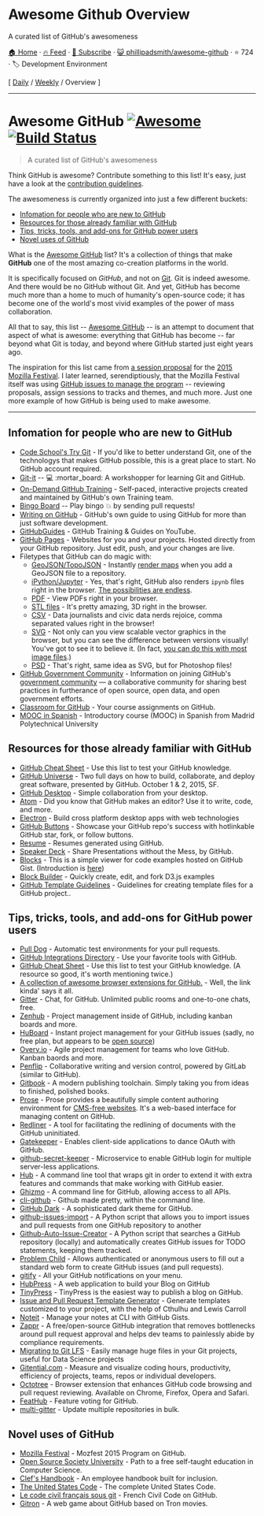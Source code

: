 # Awesome Github Overview

A curated list of GitHub's awesomeness

[🏠 Home](/README.md) · [🔥 Feed](https://test.trackawesomelist.com/phillipadsmith/awesome-github/rss.xml) · [📮 Subscribe](https://trackawesomelist.us17.list-manage.com/subscribe?u=d2f0117aa829c83a63ec63c2f&id=36a103854c) · [😺 phillipadsmith/awesome-github](https://github.com/phillipadsmith/awesome-github) · ⭐ 724 · 🏷️ Development Environment

[ [Daily](/content/phillipadsmith/awesome-github/README.md) / [Weekly](/content/phillipadsmith/awesome-github/week/README.md) / Overview ]

---

# Awesome GitHub [![Awesome](https://cdn.rawgit.com/sindresorhus/awesome/d7305f38d29fed78fa85652e3a63e154dd8e8829/media/badge.svg)](https://github.com/sindresorhus/awesome) [![Build Status](https://travis-ci.org/phillipadsmith/awesome-github.svg)](https://travis-ci.org/phillipadsmith/awesome-github)

> A curated list of GitHub's awesomeness

Think GitHub is awesome? Contribute something to this list! It's easy, just have a look at the [contribution guidelines](https://github.com/phillipadsmith/awesome-github/blob/master/README.md/CONTRIBUTING.md).

The awesomeness is currently organized into just a few different buckets:

*   [Infomation for people who are new to GitHub](#infomation-for-people-who-are-new-to-github)
*   [Resources for those already familiar with GitHub](#resources-for-those-already-familiar-with-github)
*   [Tips, tricks, tools, and add-ons for GitHub power users](#tips-tricks-tools-and-add-ons-for-github-power-users)
*   [Novel uses of GitHub](#novel-uses-of-github)

What is the [Awesome GitHub](https://github.com/phillipadsmith/awesome-github) list? It's a collection of things that make **GitHub** one of the most amazing co-creation platforms in the world.

It is specifically focused on *GitHub*, and not on [Git](https://git-scm.com/). Git is indeed awesome. And there would be no GitHub without Git. And yet, GitHub has become much more than a home to much of humanity's open-source code; it has become one of the world's most vivid examples of the power of mass collaboration.

All that to say, this list -- [Awesome GitHub](https://github.com/phillipadsmith/awesome-github) -- is an attempt to document that aspect of what is awesome: everything that GitHub has become -- far beyond what Git is today, and beyond where GitHub started just eight years ago.

The inspiration for this list came from [a session proposal](http://phillipadsmith.com/2015/09/github-gitdown.html) for the [2015 Mozilla Festival](https://2015.mozillafestival.org/). I later learned, serendiptiously, that the Mozilla Festival itself was using [GitHub issues to manage the program](https://github.com/mozilla/mozfest-program) -- reviewing proposals, assign sessions to tracks and themes, and much more. Just one more example of how GitHub is being used to make awesome.

***

## Infomation for people who are new to GitHub

*   [Code School's Try Git](https://try.github.io/levels/1/challenges/1) - If you'd like to better understand Git, one of the technologys that makes GitHub possible, this is a great place to start. No GitHub account required.
*   [Git-it](https://github.com/jlord/git-it) -- :computer: :mortar\_board: A workshopper for learning Git and GitHub.
*   [On-Demand GitHub Training](https://services.github.com/on-demand/) - Self-paced, interactive projects created and maintained by GitHub's own Training team.
*   [Bingo Board](https://github.com/muan/bingo-board) -- Play bingo :boom: by sending pull requests!
*   [Writing on GitHub](https://help.github.com/articles/writing-on-github/) - GitHub's own guide to using GitHub for more than just software development.
*   [GitHubGuides](https://www.youtube.com/user/GitHubGuides) - GitHub Training & Guides on YouTube.
*   [GitHub Pages](https://pages.github.com/) - Websites for you and your projects.
    Hosted directly from your GitHub repository. Just edit, push, and your changes are live.
*   Filetypes that GitHub can do magic with:
    *   [GeoJSON/TopoJSON](https://github.com/blog/1528-there-s-a-map-for-that) - Instantly [render maps](https://github.com/benbalter/dc-maps/blob/master/maps/embassies.geojson) when you add a GeoJSON file to a repository.
    *   [iPython/Jupyter](https://github.com/blog/1995-github-jupyter-notebooks-3) - Yes, that's right, GitHub also renders `ipynb` files right in the browser. [The possibilities are endless](https://github.com/ipython/ipython/wiki/A-gallery-of-interesting-IPython-Notebooks).
    *   [PDF](https://github.com/blog/1974-pdf-viewing) - View PDFs right in your browser.
    *   [STL files](https://github.com/blog/1465-stl-file-viewing) - It's pretty amazing, 3D right in the browser.
    *   [CSV](https://github.com/blog/1601-see-your-csvs) - Data journalists and civic data nerds rejoice, comma separated values right in the browser!
    *   [SVG](https://github.com/blog/1902-svg-viewing-diffing) - Not only can you view scalable vector graphics in the browser, but you can see the difference between versions visually! You've got to see it to believe it.  (In fact, [you can do this with most image files](https://github.com/blog/817-behold-image-view-modes).)
    *   [PSD](https://github.com/blog/1845-psd-viewing-diffing) - That's right, same idea as SVG, but for Photoshop files!
*   [GitHub Government Community](https://github.com/government/welcome) - Information on joining GitHub's [government community](https://government.github.com/) — a collaborative community for sharing best practices in furtherance of open source, open data, and open government efforts.
*   [Classroom for GitHub](https://classroom.github.com) - Your course assignments on GitHub.
*   [MOOC in Spanish](https://miriadax.net/web/gitmooc) - Introductory course (MOOC) in Spanish from Madrid Polytechnical University

## Resources for those already familiar with GitHub

*   [GitHub Cheat Sheet](https://github.com/tiimgreen/github-cheat-sheet) - Use this list to test your GitHub knowledge.
*   [GitHub Universe](http://githubuniverse.com/) - Two full days on how to build, collaborate, and deploy
    great software, presented by GitHub. October 1 & 2, 2015, SF.
*   [GitHub Desktop](https://desktop.github.com/) - Simple collaboration from your desktop.
*   [Atom](https://github.com/blog/2031-announcing-atom-1-0) - Did you know that GitHub makes an editor? Use it to write, code, and more.
*   [Electron](http://electron.atom.io/) - Build cross platform desktop apps with web technologies
*   [GitHub Buttons](https://ghbtns.com/) - Showcase your GitHub repo's success with hotlinkable GitHub star, fork, or follow buttons.
*   [Resume](http://resume.github.io/) - Resumes generated using GitHub.
*   [Speaker Deck](https://speakerdeck.com/) - Share Presentations without the Mess, by GitHub.
*   [Blocks](http://bl.ocks.org/) - This is a simple viewer for code examples hosted on GitHub Gist. (Introduction is [here](http://bost.ocks.org/mike/block/))
*   [Block Builder](http://blockbuilder.org/) - Quickly create, edit, and fork D3.js examples
*   [GitHub Template Guidelines](https://github.com/cezaraugusto/github-template-guidelines) - Guidelines for creating template files for a GitHub project..

## Tips, tricks, tools, and add-ons for GitHub power users

*   [Pull Dog](https://github.com/apps/pull-dog) - Automatic test environments for your pull requests.
*   [GitHub Integrations Directory](https://github.com/integrations) - Use your favorite tools with GitHub.
*   [GitHub Cheat Sheet](https://github.com/tiimgreen/github-cheat-sheet) - Use this list to test your GitHub knowledge. (A resource so good, it's worth mentioning twice.)
*   [A collection of awesome browser extensions for GitHub.](https://github.com/stefanbuck/awesome-browser-extensions-for-github) - Well, the link kinda' says it all.
*   [Gitter](https://gitter.im/) - Chat, for GitHub. Unlimited public rooms and one-to-one chats, free.
*   [Zenhub](https://www.zenhub.com/) - Project management inside of GitHub, including kanban boards and more.
*   [HuBoard](https://huboard.com/) - Instant project management for your GitHub issues (sadly, no free plan, but appears to be [open source](https://github.com/huboard/huboard-web))
*   [Overv.io](https://overv.io/) - Agile project management for teams who love GitHub. Kanban baords and more.
*   [Penflip](https://www.penflip.com/) - Collaborative writing and version control, powered by GitLab (similar to GitHub).
*   [Gitbook](https://www.gitbook.com/) - A modern publishing toolchain. Simply taking you from ideas to finished, polished books.
*   [Prose](http://prose.io/#about) - Prose provides a beautifully simple content authoring environment for [CMS-free websites](https://developmentseed.org/blog/2012/07/27/build-cms-free-websites/). It's a web-based interface for managing content on GitHub.
*   [Redliner](https://github.com/benbalter/redliner) - A tool for facilitating the redlining of documents with the GitHub uninitiated.
*   [Gatekeeper](https://github.com/prose/gatekeeper) - Enables client-side applications to dance OAuth with GitHub.
*   [github-secret-keeper](https://github.com/HenrikJoreteg/github-secret-keeper) - Microservice to enable GitHub login for multiple server-less applications.
*   [Hub](https://github.com/github/hub) - A command line tool that wraps git in order to extend it with extra features and commands that make working with GitHub easier.
*   [Ghizmo](https://github.com/jlevy/ghizmo) - A command line for GitHub, allowing access to all APIs.
*   [cli-github](https://github.com/harshasrinivas/cli-github) - Github made pretty, within the command line.
*   [GitHub Dark](https://github.com/StylishThemes/Github-Dark) - A sophisticated dark theme for GitHub.
*   [github-issues-import](https://github.com/IQAndreas/github-issues-import) - A Python script that allows you to import issues and pull requests from one GitHub repository to another
*   [Github-Auto-Issue-Creator](https://github.com/Ricky54326/Github-Auto-Issue-Creator) - A Python script that searches a GitHub repository (locally) and automatically creates GitHub issues for TODO statements, keeping them tracked.
*   [Problem Child](https://github.com/benbalter/problem_child) - Allows authenticated or anonymous users to fill out a standard web form to create GitHub issues (and pull requests).
*   [gitify](http://gitify.io/) - All your GitHub notifications on your menu.
*   [HubPress](https://github.com/HubPress/hubpress.io) - A web application to build your Blog on GitHub
*   [TinyPress](https://github.com/kehers/tinypress) - TinyPress is the easiest way to publish a blog on GitHub.
*   [Issue and Pull Request Template Generator](https://www.talater.com/open-source-templates/) - Generate templates customized to your project, with the help of Cthulhu and Lewis Carroll
*   [Noteit](https://github.com/Krukov/noteit) - Manage your notes at CLI with GitHub Gists.
*   [Zappr](https://github.com/zalando/zappr) - A free/open-source GitHub integration that removes bottlenecks around pull request approval and helps dev teams to painlessly abide by compliance requirements.
*   [Migrating to Git LFS](http://vooban.com/en/tips-articles-geek-stuff/migrating-to-git-lfs-for-developing-deep-learning-applications-with-large-files/) - Easily manage huge files in your Git projects, useful for Data Science projects
*   [Gitential.com](https://gitential.com) - Measure and visualize coding hours, productivity, efficiency of projects, teams, repos or individual developers.
*   [Octotree](https://www.octotree.io/) - Browser extension that enhances GitHub code browsing and pull request reviewing. Available on Chrome, Firefox, Opera and Safari.
*   [FeatHub](https://feathub.com/) - Feature voting for GitHub.
*   [multi-gitter](https://github.com/lindell/multi-gitter) - Update multiple repositories in bulk.

## Novel uses of GitHub

*   [Mozilla Festival](https://github.com/mozilla/mozfest-program) - Mozfest 2015 Program on GitHub.
*   [Open Source Society University](https://github.com/open-source-society/computer-science) - Path to a free self-taught education in Computer Science.
*   [Clef's Handbook](https://github.com/clef/handbook) - An employee handbook built for inclusion.
*   [The United States Code](https://github.com/divegeek/uscode) - The complete United States Code.
*   [Le code civil français sous git](https://github.com/steeve/france.code-civil) - French Civil Code on GitHub.
*   [Gitron](https://gitron.herokuapp.com) - A web game about GitHub based on Tron movies.

